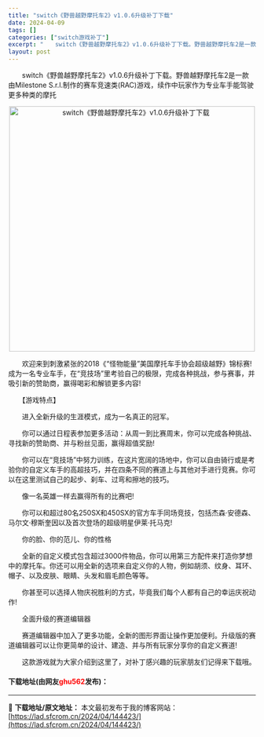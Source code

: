 ```yaml
---
title: "switch《野兽越野摩托车2》v1.0.6升级补丁下载"
date: 2024-04-09
tags: []
categories: ["switch游戏补丁"]
excerpt: "　　switch《野兽越野摩托车2》v1.0.6升级补丁下载。野兽越野摩托车2是一款由Milestone S.r.l.制作的赛车竞速类(RAC)游戏，续作中玩家作为专业车手能驾驶更多种类的摩托 　　欢迎来到刺激紧张的2018《&ldquo;怪物能量&rdquo;美国摩托车手协会超级越野》锦标赛! 成&hellip;"
layout: post
---
```


 <p>　　switch《野兽越野摩托车2》v1.0.6升级补丁下载。野兽越野摩托车2是一款由Milestone S.r.l.制作的赛车竞速类(RAC)游戏，续作中玩家作为专业车手能驾驶更多种类的摩托</p> <p align="center"><img align="" border="0" src="https://lad.sfcrom.cn/wp-content/uploads/2024/04/20240409_661524346f377.webp" width="500" alt="switch《野兽越野摩托车2》v1.0.6升级补丁下载" /></p> <p>　　欢迎来到刺激紧张的2018《&ldquo;怪物能量&rdquo;美国摩托车手协会超级越野》锦标赛! 成为一名专业车手，在&ldquo;竞技场&rdquo;里考验自己的极限，完成各种挑战，参与赛事，并吸引新的赞助商，赢得喝彩和解锁更多内容!</p> <p>　　【游戏特点】</p> <p>　　进入全新升级的生涯模式，成为一名真正的冠军。</p> <p>　　你可以通过日程表参加更多活动：从周一到比赛周末，你可以完成各种挑战、寻找新的赞助商、并与粉丝见面，赢得超值奖励!</p> <p>　　你可以在&ldquo;竞技场&rdquo;中努力训练，在这片宽阔的场地中，你可以自由骑行或是考验你的自定义车手的高超技巧，并在四条不同的赛道上与其他对手进行竞赛。你可以在这里测试自己的起步、刹车、过弯和擦地的技巧。</p> <p>　　像一名英雄一样去赢得所有的比赛吧!</p> <p>　　你可以和超过80名250SX和450SX的官方车手同场竞技，包括杰森&middot;安德森、马尔文&middot;穆斯奎因以及首次登场的超级明星伊莱&middot;托马克!</p> <p>　　你的脸、你的范儿、你的性格</p> <p>　　全新的自定义模式包含超过3000件物品，你可以用第三方配件来打造你梦想中的摩托车。你还可以用全新的选项来自定义你的人物，例如胡须、纹身、耳环、帽子、以及皮肤、眼睛、头发和眉毛颜色等等。</p> <p>　　你甚至可以选择人物庆祝胜利的方式，毕竟我们每个人都有自己的幸运庆祝动作!</p> <p>　　全面升级的赛道编辑器</p> <p>　　赛道编辑器中加入了更多功能，全新的图形界面让操作更加便利。升级版的赛道编辑器可以让你更简单的设计、建造、并与所有玩家分享你的自定义赛道!</p> <p>　　这款游戏就为大家介绍到这里了，对补丁感兴趣的玩家朋友们记得来下载哦。</p> <p><h4>下载地址(由网友<font color="red">ghu562</font>发布)：</h4></p> 

---
📖 **下载地址/原文地址：** 本文最初发布于我的博客网站：[https://lad.sfcrom.cn/2024/04/144423/](https://lad.sfcrom.cn/2024/04/144423/)
